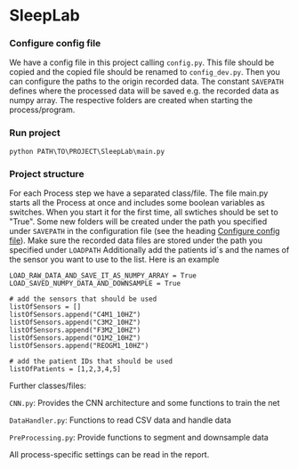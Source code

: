 # SleepLab

    
### Configure config file

We have a config file in this project calling ```` config.py ````. This file should be copied and the copied file should 
be renamed to ``` config_dev.py ```. Then you can configure the paths to the origin recorded data.
The constant ``` SAVEPATH ``` defines where the processed data will be saved e.g. the recorded data as numpy array.
The respective folders are created when starting the process/program.
    
### Run project

    python PATH\TO\PROJECT\SleepLab\main.py
    
### Project structure
For each Process step we have a separated class/file. The file main.py starts all the Process at once and includes some boolean variables as switches. When you start it for the first time, all swtiches should be set to "True". Some new folders will be created under the path you specified under ```SAVEPATH``` in the configuration file (see the heading [Configure config file](#marker-hHeader-configure-config-file)).
Make sure the recorded data files are stored under the path you specified under ````LOADPATH````
Additionally add the patients id´s and the names of the sensor you want to use to the list. Here is an example

    LOAD_RAW_DATA_AND_SAVE_IT_AS_NUMPY_ARRAY = True
    LOAD_SAVED_NUMPY_DATA_AND_DOWNSAMPLE = True

    # add the sensors that should be used
    listOfSensors = []
    listOfSensors.append("C4M1_10HZ")
    listOfSensors.append("C3M2_10HZ")
    listOfSensors.append("F3M2_10HZ")
    listOfSensors.append("O1M2_10HZ")
    listOfSensors.append("REOGM1_10HZ")

    # add the patient IDs that should be used
    listOfPatients = [1,2,3,4,5]
    
Further classes/files:

```CNN.py```:  Provides the CNN architecture and some functions to train the net

```DataHandler.py```:  Functions to read CSV data and handle data

```PreProcessing.py```: Provide functions to segment and downsample data

All process-specific settings can be read in the report. 
